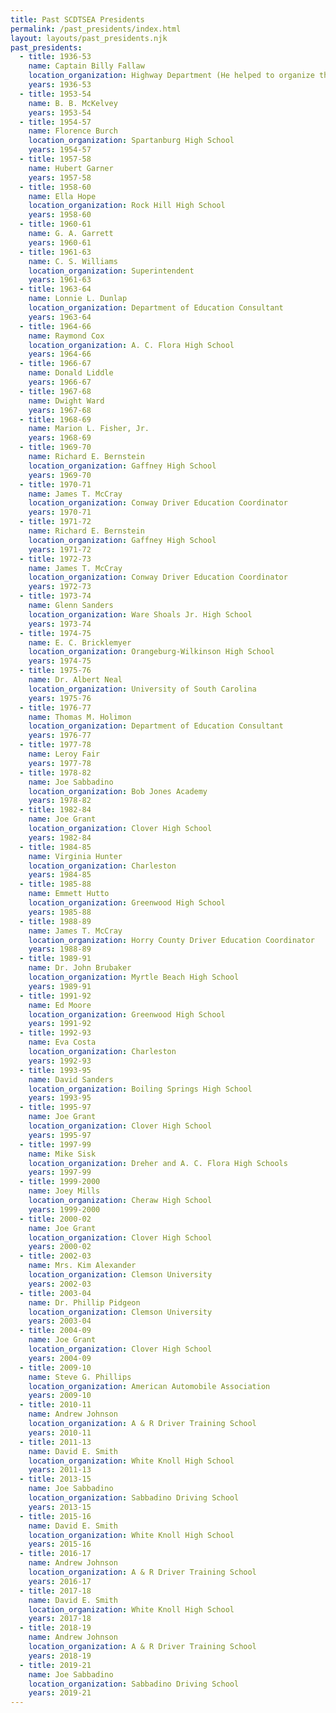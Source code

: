 ```yaml
---
title: Past SCDTSEA Presidents
permalink: /past_presidents/index.html
layout: layouts/past_presidents.njk
past_presidents:
  - title: 1936-53
    name: Captain Billy Fallaw
    location_organization: Highway Department (He helped to organize the association and probably was president at times.)
    years: 1936-53
  - title: 1953-54
    name: B. B. McKelvey
    years: 1953-54
  - title: 1954-57
    name: Florence Burch
    location_organization: Spartanburg High School
    years: 1954-57
  - title: 1957-58
    name: Hubert Garner
    years: 1957-58
  - title: 1958-60
    name: Ella Hope
    location_organization: Rock Hill High School
    years: 1958-60
  - title: 1960-61
    name: G. A. Garrett
    years: 1960-61
  - title: 1961-63
    name: C. S. Williams
    location_organization: Superintendent
    years: 1961-63
  - title: 1963-64
    name: Lonnie L. Dunlap
    location_organization: Department of Education Consultant
    years: 1963-64
  - title: 1964-66
    name: Raymond Cox
    location_organization: A. C. Flora High School
    years: 1964-66
  - title: 1966-67
    name: Donald Liddle
    years: 1966-67
  - title: 1967-68
    name: Dwight Ward
    years: 1967-68
  - title: 1968-69
    name: Marion L. Fisher, Jr.
    years: 1968-69
  - title: 1969-70
    name: Richard E. Bernstein
    location_organization: Gaffney High School
    years: 1969-70
  - title: 1970-71
    name: James T. McCray
    location_organization: Conway Driver Education Coordinator
    years: 1970-71
  - title: 1971-72
    name: Richard E. Bernstein
    location_organization: Gaffney High School
    years: 1971-72
  - title: 1972-73
    name: James T. McCray
    location_organization: Conway Driver Education Coordinator
    years: 1972-73
  - title: 1973-74
    name: Glenn Sanders
    location_organization: Ware Shoals Jr. High School
    years: 1973-74
  - title: 1974-75
    name: E. C. Bricklemyer
    location_organization: Orangeburg-Wilkinson High School
    years: 1974-75
  - title: 1975-76
    name: Dr. Albert Neal
    location_organization: University of South Carolina
    years: 1975-76
  - title: 1976-77
    name: Thomas M. Holimon
    location_organization: Department of Education Consultant
    years: 1976-77
  - title: 1977-78
    name: Leroy Fair
    years: 1977-78
  - title: 1978-82
    name: Joe Sabbadino
    location_organization: Bob Jones Academy
    years: 1978-82
  - title: 1982-84
    name: Joe Grant
    location_organization: Clover High School
    years: 1982-84
  - title: 1984-85
    name: Virginia Hunter
    location_organization: Charleston
    years: 1984-85
  - title: 1985-88
    name: Emmett Hutto
    location_organization: Greenwood High School
    years: 1985-88
  - title: 1988-89
    name: James T. McCray
    location_organization: Horry County Driver Education Coordinator
    years: 1988-89
  - title: 1989-91
    name: Dr. John Brubaker
    location_organization: Myrtle Beach High School
    years: 1989-91
  - title: 1991-92
    name: Ed Moore
    location_organization: Greenwood High School
    years: 1991-92
  - title: 1992-93
    name: Eva Costa
    location_organization: Charleston
    years: 1992-93
  - title: 1993-95
    name: David Sanders
    location_organization: Boiling Springs High School
    years: 1993-95
  - title: 1995-97
    name: Joe Grant
    location_organization: Clover High School
    years: 1995-97
  - title: 1997-99
    name: Mike Sisk
    location_organization: Dreher and A. C. Flora High Schools
    years: 1997-99
  - title: 1999-2000
    name: Joey Mills
    location_organization: Cheraw High School
    years: 1999-2000
  - title: 2000-02
    name: Joe Grant
    location_organization: Clover High School
    years: 2000-02
  - title: 2002-03
    name: Mrs. Kim Alexander
    location_organization: Clemson University
    years: 2002-03
  - title: 2003-04
    name: Dr. Phillip Pidgeon
    location_organization: Clemson University
    years: 2003-04
  - title: 2004-09
    name: Joe Grant
    location_organization: Clover High School
    years: 2004-09
  - title: 2009-10
    name: Steve G. Phillips
    location_organization: American Automobile Association
    years: 2009-10
  - title: 2010-11
    name: Andrew Johnson
    location_organization: A & R Driver Training School
    years: 2010-11
  - title: 2011-13
    name: David E. Smith
    location_organization: White Knoll High School
    years: 2011-13
  - title: 2013-15
    name: Joe Sabbadino
    location_organization: Sabbadino Driving School
    years: 2013-15
  - title: 2015-16
    name: David E. Smith
    location_organization: White Knoll High School
    years: 2015-16
  - title: 2016-17
    name: Andrew Johnson
    location_organization: A & R Driver Training School
    years: 2016-17
  - title: 2017-18
    name: David E. Smith
    location_organization: White Knoll High School
    years: 2017-18
  - title: 2018-19
    name: Andrew Johnson
    location_organization: A & R Driver Training School
    years: 2018-19
  - title: 2019-21
    name: Joe Sabbadino
    location_organization: Sabbadino Driving School
    years: 2019-21
---
```

